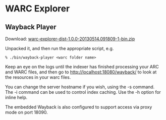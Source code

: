 WARC Explorer
=============


Wayback Player
--------------

Download: [warc-explorer-dist-1.0.0-20130514.091809-1-bin.zip](https://oss.sonatype.org/content/repositories/snapshots/uk/bl/wa/warc-explorer/warc-explorer-dist/1.0.0-SNAPSHOT/warc-explorer-dist-1.0.0-20130514.091809-1-bin.zip)

Unpacked it, and then run the appropriate script, e.g.

    % ./bin/wayback-player <warc folder name>

Keep an eye on the logs until the indexer has finished processing your ARC and WARC files, and then go to [http://localhost:18080/wayback/](http://localhost:18080/wayback/) to look at the resources in your warc files.

You can change the server hostname if you wish, using the -s command. The -i command can be used to control index caching. Use the -h option for inline help.

The embedded Wayback is also configured to support access via proxy mode on port 18090.


